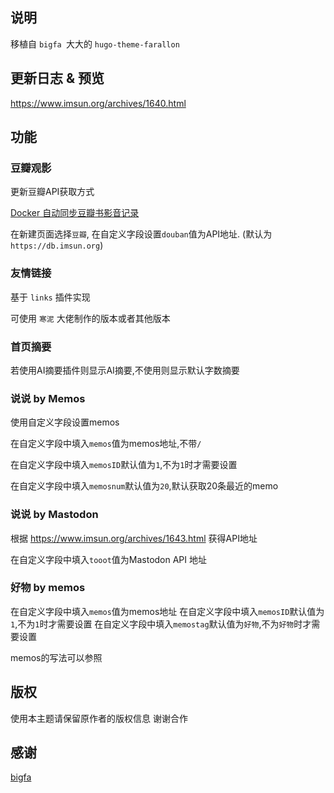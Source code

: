 
## 说明

移植自 `bigfa `大大的 `hugo-theme-farallon` 

## 更新日志 & 预览

https://www.imsun.org/archives/1640.html

## 功能

### 豆瓣观影

更新豆瓣API获取方式

[Docker 自动同步豆瓣书影音记录](https://fatesinger.com/103483)

在新建页面选择`豆瓣`, 在自定义字段设置`douban`值为API地址. (默认为`https://db.imsun.org`)

### 友情链接

基于 `links` 插件实现

可使用 `寒泥` 大佬制作的版本或者其他版本

### 首页摘要

若使用AI摘要插件则显示AI摘要,不使用则显示默认字数摘要

### 说说 by Memos

使用自定义字段设置memos

在自定义字段中填入`memos`值为memos地址,不带`/`

在自定义字段中填入`memosID`默认值为`1`,不为`1`时才需要设置

在自定义字段中填入`memosnum`默认值为`20`,默认获取20条最近的memo

### 说说 by Mastodon

根据 https://www.imsun.org/archives/1643.html
获得API地址

在自定义字段中填入`tooot`值为Mastodon API 地址

### 好物 by memos

在自定义字段中填入`memos`值为memos地址
在自定义字段中填入`memosID`默认值为`1`,不为`1`时才需要设置
在自定义字段中填入`memostag`默认值为`好物`,不为`好物`时才需要设置

memos的写法可以参照

## 版权

使用本主题请保留原作者的版权信息 谢谢合作

## 感谢

[bigfa](https://github.com/bigfa/hugo-theme-farallon)
